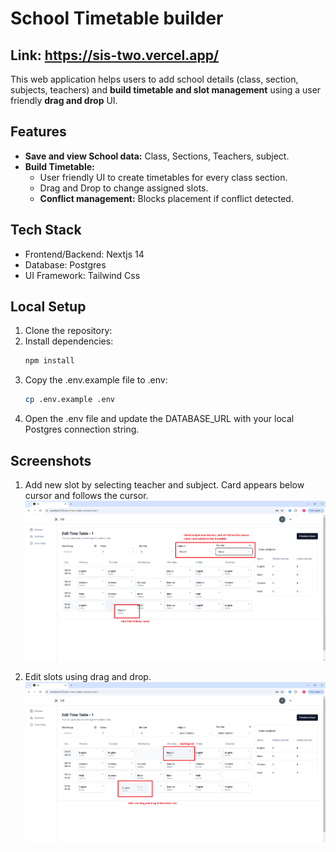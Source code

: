 # School Timetable builder

## Link: https://sis-two.vercel.app/

This web application helps users to add school details (class, section, subjects, teachers) and <b>build timetable and slot management</b> using a user friendly <b>drag and drop</b> UI.

## Features
- <b>Save and view School data:</b> Class, Sections, Teachers, subject.
- <b>Build Timetable:</b> 
    - User friendly UI to create timetables for every class section.
    - Drag and Drop to change assigned slots.
    - <b>Conflict management:</b> Blocks placement if conflict detected.

## Tech Stack
- Frontend/Backend: Nextjs 14
- Database: Postgres
- UI Framework: Tailwind Css

## Local Setup
1. Clone the repository:
2. Install dependencies:
   ```bash
   npm install
   ```
3. Copy the .env.example file to .env:
   ```bash
   cp .env.example .env
   ```
4. Open the .env file and update the DATABASE_URL with your local Postgres connection string.

## Screenshots
1. Add new slot by selecting teacher and subject. Card appears below cursor and follows the cursor.
![Add new slot](/docs/screenshots/add-new-slot.png)

2. Edit slots using drag and drop.
![Edit slot](/docs/screenshots/drag-and-drop-update.png)
